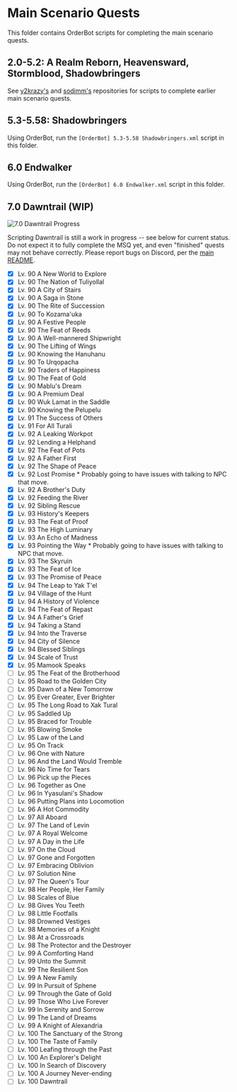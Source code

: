 # Main Scenario Quests

This folder contains OrderBot scripts for completing the main scenario quests.

## 2.0-5.2: A Realm Reborn, Heavensward, Stormblood, Shadowbringers

See [y2krazy's][100] and [sodimm's][101] repositories for scripts to complete earlier main scenario quests.

[100]: https://github.com/y2krazy/Rebornbuddy-Profiles "y2krazy's RebornBuddy Profiles"
[101]: https://github.com/sodimm/RebornBuddy "sodimm's RebornBuddy Profiles"

## 5.3-5.58: Shadowbringers

Using OrderBot, run the `[OrderBot] 5.3-5.58 Shadowbringers.xml` script in this folder.

## 6.0 Endwalker

Using OrderBot, run the `[OrderBot] 6.0 Endwalker.xml` script in this folder.

## 7.0 Dawntrail (WIP)

![7.0 Dawntrail Progress][300]

Scripting Dawntrail is still a work in progress -- see below for current status. Do not expect it to fully complete the MSQ yet, and even "finished" quests may not behave correctly.  Please report bugs on Discord, per the [main README][301].

<!--
To update progress bar, change the first number in URL:
Before: https://progress-bar.dev/62
After: https://progress-bar.dev/70
-->
[300]: https://progress-bar.dev/48/?scale=99&title=7.0%20Dawntrail&suffix=/99%20Quests&width=256 "7.0 Dawntrail Progress"
[301]: ../../README.md "README.md#troubleshooting"

- [X] Lv. 90 A New World to Explore	
- [X] Lv. 90 The Nation of Tuliyollal
- [X] Lv. 90 A City of Stairs
- [X] Lv. 90 A Saga in Stone
- [X] Lv. 90 The Rite of Succession
- [X] Lv. 90 To Kozama'uka
- [X] Lv. 90 A Festive People
- [X] Lv. 90 The Feat of Reeds
- [X] Lv. 90 A Well-mannered Shipwright
- [X] Lv. 90 The Lifting of Wings
- [X] Lv. 90 Knowing the Hanuhanu
- [X] Lv. 90 To Urqopacha
- [X] Lv. 90 Traders of Happiness
- [X] Lv. 90 The Feat of Gold
- [X] Lv. 90 Mablu's Dream
- [X] Lv. 90 A Premium Deal
- [X] Lv. 90 Wuk Lamat in the Saddle
- [X] Lv. 90 Knowing the Pelupelu
- [X] Lv. 91 The Success of Others
- [X] Lv. 91 For All Turali
- [X] Lv. 92 A Leaking Workpot
- [X] Lv. 92 Lending a Helphand
- [X] Lv. 92 The Feat of Pots
- [X] Lv. 92 A Father First
- [X] Lv. 92 The Shape of Peace
- [X] Lv. 92 Lost Promise * Probably going to have issues with talking to NPC that move.
- [X] Lv. 92 A Brother's Duty
- [X] Lv. 92 Feeding the River
- [X] Lv. 92 Sibling Rescue
- [X] Lv. 93 History's Keepers
- [X] Lv. 93 The Feat of Proof
- [X] Lv. 93 The High Luminary
- [X] Lv. 93 An Echo of Madness
- [X] Lv. 93 Pointing the Way * Probably going to have issues with talking to NPC that move.
- [X] Lv. 93 The Skyruin
- [X] Lv. 93 The Feat of Ice
- [X] Lv. 93 The Promise of Peace
- [X] Lv. 94 The Leap to Yak T'el
- [X] Lv. 94 Village of the Hunt
- [X] Lv. 94 A History of Violence
- [X] Lv. 94 The Feat of Repast
- [X] Lv. 94 A Father's Grief
- [X] Lv. 94 Taking a Stand
- [X] Lv. 94 Into the Traverse
- [X] Lv. 94 City of Silence
- [X] Lv. 94 Blessed Siblings
- [X] Lv. 94 Scale of Trust
- [X] Lv. 95 Mamook Speaks
- [ ] Lv. 95 The Feat of the Brotherhood
- [ ] Lv. 95 Road to the Golden City
- [ ] Lv. 95 Dawn of a New Tomorrow
- [ ] Lv. 95 Ever Greater, Ever Brighter
- [ ] Lv. 95 The Long Road to Xak Tural
- [ ] Lv. 95 Saddled Up
- [ ] Lv. 95 Braced for Trouble
- [ ] Lv. 95 Blowing Smoke
- [ ] Lv. 95 Law of the Land
- [ ] Lv. 95 On Track
- [ ] Lv. 96 One with Nature
- [ ] Lv. 96 And the Land Would Tremble
- [ ] Lv. 96 No Time for Tears
- [ ] Lv. 96 Pick up the Pieces
- [ ] Lv. 96 Together as One
- [ ] Lv. 96 In Yyasulani's Shadow
- [ ] Lv. 96 Putting Plans into Locomotion
- [ ] Lv. 96 A Hot Commodity
- [ ] Lv. 97 All Aboard
- [ ] Lv. 97 The Land of Levin
- [ ] Lv. 97 A Royal Welcome
- [ ] Lv. 97 A Day in the Life
- [ ] Lv. 97 On the Cloud
- [ ] Lv. 97 Gone and Forgotten
- [ ] Lv. 97 Embracing Oblivion
- [ ] Lv. 97 Solution Nine
- [ ] Lv. 97 The Queen's Tour
- [ ] Lv. 98 Her People, Her Family
- [ ] Lv. 98 Scales of Blue
- [ ] Lv. 98 Gives You Teeth
- [ ] Lv. 98 Little Footfalls
- [ ] Lv. 98 Drowned Vestiges
- [ ] Lv. 98 Memories of a Knight
- [ ] Lv. 98 At a Crossroads
- [ ] Lv. 98 The Protector and the Destroyer
- [ ] Lv. 99 A Comforting Hand
- [ ] Lv. 99 Unto the Summit
- [ ] Lv. 99 The Resilient Son
- [ ] Lv. 99 A New Family
- [ ] Lv. 99 In Pursuit of Sphene
- [ ] Lv. 99 Through the Gate of Gold
- [ ] Lv. 99 Those Who Live Forever
- [ ] Lv. 99 In Serenity and Sorrow
- [ ] Lv. 99 The Land of Dreams
- [ ] Lv. 99 A Knight of Alexandria
- [ ] Lv. 100 The Sanctuary of the Strong
- [ ] Lv. 100 The Taste of Family
- [ ] Lv. 100 Leafing through the Past
- [ ] Lv. 100 An Explorer's Delight
- [ ] Lv. 100 In Search of Discovery
- [ ] Lv. 100 A Journey Never-ending
- [ ] Lv. 100 Dawntrail